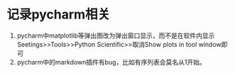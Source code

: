 # 记录pycharm相关  
1. pycharm中matplotlib等弹出图改为弹出窗口显示，而不是在软件内显示
Seetings>>Tools>>Python Scientific>>取消Show plots in tool window即可  
2. pycharm中的markdown插件有bug，比如有序列表会莫名从1开始。 
